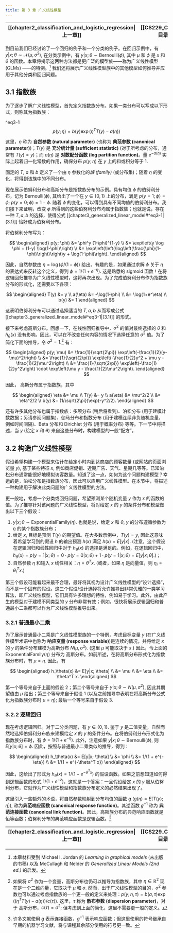 ```yaml
---
title: 第 3 章 广义线性模型
---
```


| [[chapter2_classification_and_logistic_regression\|上一章]] | [[CS229_CN/index\|目录]] | [[chapter4_generative_learning_algorithms\|下一章]] |
| :------------------------------------------------------: | :--------------------: | :----------------------------------------------: |

到目前我们已经讨论了一个回归的例子和一个分类的例子。在回归示例中，有 $y|x; \theta \sim \mathcal{N}(\mu, \sigma^2)$, 在分类示例中，有 $y|x; \theta \sim \text{Bernoulli}(\phi)$, 其中 $\mu$ 和 $\phi$ 是 $x$ 和 $\theta$ 的函数。本章将揭示这两种方法都是更广泛的模型族——称为广义线性模型 (GLMs) ——的特例。[^1] 我们还将展示广义线性模型族中的其他模型如何推导并应用于其他分类和回归问题。

## 3.1 指数族

为了逐步了解广义线性模型，首先定义指数族分布。如果一类分布可以写成以下形式，则称其为指数族：

^eq3-1
$$
p(y; \eta) = b(y) \exp(\eta^T T(y) - a(\eta)) \tag{3.1}
$$

这里，$\eta$ 称为 **自然参数 (natural parameter)** (也称为 **典范参数 (canonical parameter)**)；$T(y)$ 是 **充分统计量 (sufficient statistic)** (对于所考虑的分布，通常有 $T(y)=y$)；而 $a(\eta)$ 是 **对数配分函数 (log partition function)**。量 $e^{-a(\eta)}$ 实际上起着归一化常数的作用，确保分布 $p(y; \eta)$ 在 $y$ 上的和或积分等于 $1$.

固定的 $T$, $a$ 和 $b$ 定义了一个由 $\eta$ 参数化的*族 (family)* (或分布集)；随着 $\eta$ 的变化，将得到该族中的不同分布。

现在展示伯努利分布和高斯分布是指数族分布的示例。具有均值 $\phi$ 的伯努利分布，记为 $\text{Bernoulli}(\phi)$, 其给出了一个在 $y \in \{0, 1\}$ 上的分布，满足 $p(y=1; \phi) = \phi$; $p(y=0; \phi) = 1-\phi$. 随着 $\phi$ 的变化，可以得到具有不同均值的伯努利分布。我们接下来证明，改变 $\phi$ 所得到的这些伯努利分布均属于指数族；也就是说，存在一种 $T, a, b$ 的选择，使得公式 [[chapter3_generalized_linear_model#^eq3-1|(3.1)]] 恰好成为伯努利分布。

将伯努利分布写为：

$$
\begin{aligned}
    p(y; \phi) 
	    &= \phi^y (1-\phi)^{1-y} \\
	    &= \exp\left(y \log \phi + (1-y) \log(1-\phi)\right) \\
	    &= \exp\left(\left(\log\left(\frac{\phi}{1-\phi}\right)\right)y + \log(1-\phi)\right).
\end{aligned}
$$

因此，自然参数由 $\eta = \log(\phi/(1-\phi))$ 给出。有趣的是，如果通过求解 $\phi$ 关于 $\eta$ 的表达式来反转这个定义，得到 $\phi = 1/(1+e^{-\eta})$. 这是熟悉的 $\text{sigmoid}$ 函数！在将逻辑回归推导为广义线性模型时，这将再次出现。为了完成伯努利分布作为指数族分布的形式化，还需要以下各项：

$$
\begin{aligned}
    T(y) &= y \\
    a(\eta) &= -\log(1-\phi) \\
	    &= \log(1+e^\eta) \\
    b(y) &= 1
\end{aligned}
$$

这表明伯努利分布可以通过选择适当的 $T, a, b$ 从而写成公式 [[chapter3_generalized_linear_model#^eq3-1|(3.1)]] 的形式。

接下来考虑高斯分布。回想一下，在线性回归推导中，$\sigma^2$ 的值对最终选择的 $\theta$ 和 $h_\theta(x)$ 没有影响。因此，可以在不改变任何内容的情况下选择任意的 $\sigma^2$ 值。为了简化下面的推导，令 $\sigma^2 = 1$.[^2] 有：

$$
\begin{aligned}
    p(y; \mu) 
	    &= \frac{1}{\sqrt{2\pi}} \exp\left(-\frac{1}{2}(y-\mu)^2\right) \\
	    &= \frac{1}{\sqrt{2\pi}} \exp\left(-\frac{1}{2}y^2 + \mu y - \frac{1}{2}\mu^2\right) \\
	    &= \frac{1}{\sqrt{2\pi}} \exp\left(-\frac{1}{2}y^2\right) \cdot \exp\left(\mu y - \frac{1}{2}\mu^2\right).
\end{aligned}
$$

因此， 高斯分布属于指数族，其中

$$
\begin{aligned}
    \eta &= \mu \\
    T(y) &= y \\
    a(\eta) &= \mu^2/2 \\
	    &= \eta^2/2 \\
    b(y) &= (1/\sqrt{2\pi})\exp(-y^2/2).
\end{aligned}
$$

还有许多其他分布也属于指数族：多项分布 (稍后将看到)、泊松分布 (用于建模计数数据；另请参阅问题集)、伽马分布和指数分布 (用于建模连续非负随机变量，例如时间间隔)、Beta 分布和 Dirichlet 分布 (用于概率分布) 等等。下一节中将描述，当 $y$ (给定 $x$ 和 $\theta$) 来自这些分布时，构建模型的一般“配方”。

## 3.2 构造广义线性模型

假设希望构建一个模型来估计在给定小时内到达商店的顾客数量 (或网站的页面浏览量 $y$), 基于某些特征 $x$, 例如商店促销、近期广告、天气、星期几等等。已知泊松分布通常能很好地模拟访客数量。知道了这一点，如何为这个问题构建模型？幸运的是，泊松分布是指数族分布，因此可以应用广义线性模型。在本节中，将描述一种构建用于解决此类问题的广义线性模型的方法。

更一般地，考虑一个分类或回归问题，希望预测某个随机变量 $y$ 作为 $x$ 的函数的值。为了推导针对该问题的广义线性模型，将对给定 $x$ 的 $y$ 的条件分布和模型做出以下三个假设：

1. $y|x; \theta \sim \text{ExponentialFamily}(\eta)$. 也就是说，给定 $x$ 和 $\theta$, $y$ 的分布遵循参数为 $\eta$ 的某个指数族分布；
2. 给定 $x$, 目标是预测 $T(y)$ 的期望值。在大多数示例中，$T(y)=y$, 因此这意味着希望学习到的假设 $h$ 的输出预测 $h(x)$ 满足 $h(x) = E[y|x]$. (注意，这个假设在逻辑回归和线性回归中对于 $h_\theta(x)$ 的选择是满足的。例如，在逻辑回归中，$h_\theta(x) = p(y=1|x; \theta) = 0 \cdot p(y=0|x; \theta) + 1 \cdot p(y=1|x; \theta) = E[y|x; \theta]$.)；
3. 自然参数 $\eta$ 和输入 $x$ 线性相关：$\eta = \theta^T x$. (或者，如果 $\eta$ 是向量值，则 $\eta_i = \theta_i^T x$.)

第三个假设可能看起来最不合理，最好将其视为设计广义线性模型的“设计选择”，而不是一个固有的假设。这三个假设/设计选择将允许推导出非常优雅的一类学习算法，即广义线性模型，它们具有许多理想的特性，例如易于学习。此外，由此产生的模型对于建模不同类型的 $y$ 分布非常有效；例如，很快将展示逻辑回归和普通最小二乘都可以作为广义线性模型推导出来。

### 3.2.1 普通最小二乘

为了展示普通最小二乘是广义线性模型族的一个特例，考虑目标变量 $y$ (在广义线性模型术语中也称为 **响应变量 (response variable)**)是连续的情况，并将给定 $x$ 的 $y$ 的条件分布建模为高斯分布 $N(\mu, \sigma^2)$. (这里 $\mu$ 可能取决于 $x$.) 因此，令上面的 $\text{ExponentialFamily}(\eta)$ 分布为 高斯分布。如前所述，在将高斯分布形式化为指数族分布时，有 $\mu = \eta$. 因此，有

$$
\begin{aligned}
    h_\theta(x) 
	    &= E[y|x; \theta] \\
	    &= \mu \\
	    &= \eta \\
	    &= \theta^T x.
\end{aligned}
$$

第一个等号来自于上面的假设 $2$；第二个等号来自于 $y|x; \theta \sim N(\mu, \sigma^2)$, 因此其期望值由 $\mu$ 给出；第三个等号来自于假设 $1$ (以及之前推导中表明在将高斯分布公式化为指数族分布时 $\mu = \eta$); 最后一个等号来自于假设 $3$.

### 3.2.2 逻辑回归

现在考虑逻辑回归。对于二分类问题，有 $y \in \{0, 1\}$. 鉴于 $y$ 是二值变量，自然而然地选择伯努利分布族来建模给定 $x$ 的 $y$ 的条件分布。在将伯努利分布形式化为指数族分布时，有 $\phi = 1/(1 + e^{-\eta})$. 此外，注意如果 $y|x; \theta \sim \text{Bernoulli}(\phi)$, 则 $E[y|x; \theta] = \phi$. 因此，按照与普通最小二乘类似的推导，得到：

$$
\begin{aligned}
    h_\theta(x) 
	    &= E[y|x; \theta] \\
	    &= \phi \\
	    &= 1/(1 + e^{-\eta}) \\
	    &= 1/(1 + e^{-\theta^T x})
\end{aligned}
$$

因此，这给出了形式为 $h_\theta(x) = 1/(1 + e^{-\theta^T x})$ 的假设函数。如果之前想知道如何得到逻辑函数的形式 $1/(1 + e^{-z})$，这就是一个答案：一旦假设给定 $x$ 的 $y$ 服从伯努利分布，它就作为广义线性模型和指数族分布定义的必然结果出现了。

这里引入一些额外的术语，将自然参数映射到分布均值的函数 $g$ ($g(\eta) = E[T(y); \eta]$), 称为**典范响应函数 (canonical response function)**。其逆函数 $g^{-1}$ 称为 **典范连接函数 (canonical link function)**。因此，高斯族分布的典范响应函数就是恒等函数；伯努利分布的典范响应函数是逻辑函数。[^3]

| [[chapter2_classification_and_logistic_regression\|上一章]] | [[CS229_CN/index\|目录]] | [[chapter4_generative_learning_algorithms\|下一章]] |
| :------------------------------------------------------: | :--------------------: | :----------------------------------------------: |

[^1]: 本章材料受到 Michael I. Jordan 的 *Learning in graphical models* (未出版的书稿) 以及 McCullagh 和 Nelder 的 *Generalized Linear Models (2nd ed.)* 的启发。

[^2]: 如果将 $\sigma^2$ 作为一个变量，高斯分布也仍可以推导为指数族，其中 $\eta \in \mathbb{R}^2$ 现在是一个二维向量，它取决于 $\mu$ 和 $\sigma$. 然而，出于广义线性模型的目的，$\sigma^2$ 参数也可以通过考虑指数族的一个更一般的定义来处理：$p(y; \eta, \tau) = b(a, \tau) \exp((\eta^T T(y) - a(\eta))/c(\tau))$. 这里，$\tau$ 称为 **散布参数 (dispersion parameter)**，对于 高斯分布，$c(\tau) = \sigma^2$; 但考虑到上面的简化，这里不需要更一般的定义。

[^3]: 许多文献使用 $g$ 表示连接函数，$g^{-1}$ 表示响应函数；但这里使用的符号继承自早期的机器学习文献，将与课程其余部分使用的符号更一致。
